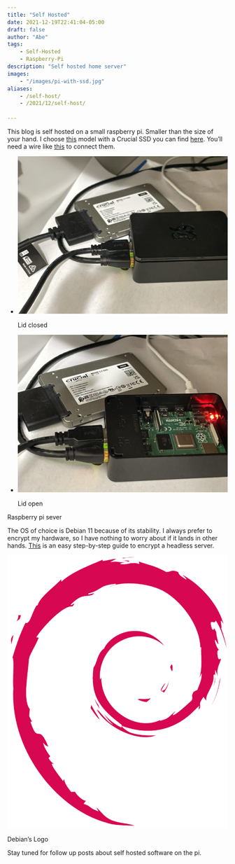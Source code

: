 ```yaml
---
title: "Self Hosted"
date: 2021-12-19T22:41:04-05:00
draft: false
author: "Abe"
tags:
    - Self-Hosted
    - Raspberry-Pi
description: "Self hosted home server"
images:
    - "/images/pi-with-ssd.jpg"
aliases: 
    - /self-host/
    - /2021/12/self-host/

---
```


This blog is self hosted on a small raspberry pi. Smaller than the size of your hand. I choose [this](https://www.amazon.com/gp/product/B07V5JTMV9/ref=as_li_tl?ie=UTF8&camp=1789&creative=9325&creativeASIN=B07V5JTMV9&linkCode=as2&tag=habet-20&linkId=f44d9fe1209576d61164ee27401025b5) model with a Crucial SSD you can find [here](https://amzn.to/3H57vys). You’ll need a wire like [this](https://www.amazon.com/gp/product/B00XLAZODE/ref=as_li_tl?ie=UTF8&camp=1789&creative=9325&creativeASIN=B00XLAZODE&linkCode=as2&tag=habet-20&linkId=02980243c452d2e24be82c3b9df57cd2) to connect them.

- ![pi with lid](/images/pi-with-ssd-covered.jpg)
    
    Lid closed
    
- ![pi with lid open](/images/pi-with-ssd.jpg)
    
    Lid open
    

Raspberry pi sever

The OS of choice is Debian 11 because of its stability. I always prefer to encrypt my hardware, so I have nothing to worry about if it lands in other hands. [This](https://github.com/abe-101/pi-encrypted-boot-ssh) is an easy step-by-step guide to encrypt a headless server.

![debian logo](/images/debian-logo.png)

Debian’s Logo

Stay tuned for follow up posts about self hosted software on the pi.
